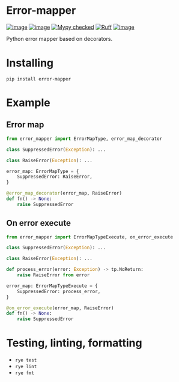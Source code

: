 # Error-mapper

[![image](https://img.shields.io/pypi/v/error-mapper.svg)](https://pypi.python.org/pypi/error-mapper)
[![image](https://img.shields.io/pypi/l/error-mapper.svg)](https://github.com/likeinlife/error_mapper/blob/main/LICENSE)
<a href="http://mypy-lang.org/" target="_blank"><img src="https://img.shields.io/badge/mypy-checked-1F5082.svg" alt="Mypy checked"></a>
[![Ruff](https://img.shields.io/endpoint?url=https://raw.githubusercontent.com/astral-sh/ruff/main/assets/badge/v2.json)](https://github.com/astral-sh/ruff)
[![image](https://img.shields.io/pypi/pyversions/error-mapper.svg)](https://pypi.python.org/pypi/error-mapper)

Python error mapper based on decorators.

# Installing

`pip install error-mapper`

# Example

## Error map

```python
from error_mapper import ErrorMapType, error_map_decorator

class SuppressedError(Exception): ...

class RaiseError(Exception): ...

error_map: ErrorMapType = {
    SuppressedError: RaiseError,
}

@error_map_decorator(error_map, RaiseError)
def fn() -> None:
    raise SuppressedError
```

## On error execute

```python
from error_mapper import ErrorMapTypeExecute, on_error_execute

class SuppressedError(Exception): ...

class RaiseError(Exception): ...

def process_error(error: Exception) -> tp.NoReturn:
    raise RaiseError from error

error_map: ErrorMapTypeExecute = {
    SuppressedError: process_error,
}

@on_error_execute(error_map, RaiseError)
def fn() -> None:
    raise SuppressedError
```

# Testing, linting, formatting

- `rye test`
- `rye lint`
- `rye fmt`